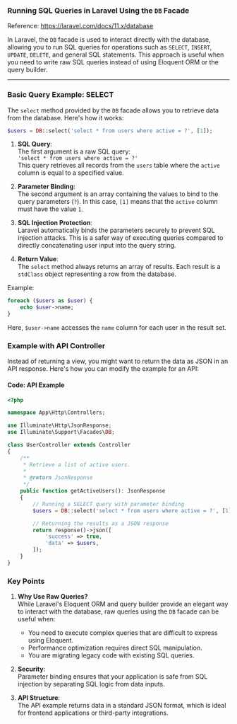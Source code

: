 ### Running SQL Queries in Laravel Using the `DB` Facade

Reference: https://laravel.com/docs/11.x/database

In Laravel, the `DB` facade is used to interact directly with the database, allowing you to run SQL queries for operations such as `SELECT`, `INSERT`, `UPDATE`, `DELETE`, and general SQL statements. This approach is useful when you need to write raw SQL queries instead of using Eloquent ORM or the query builder.

* * * * *

### **Basic Query Example: SELECT**

The `select` method provided by the `DB` facade allows you to retrieve data from the database. Here's how it works:

```php
$users = DB::select('select * from users where active = ?', [1]);
```

1.  **SQL Query**:\
    The first argument is a raw SQL query:\
    `'select * from users where active = ?'`\
    This query retrieves all records from the `users` table where the `active` column is equal to a specified value.

2.  **Parameter Binding**:\
    The second argument is an array containing the values to bind to the query parameters (`?`). In this case, `[1]` means that the `active` column must have the value `1`.

3.  **SQL Injection Protection**:\
    Laravel automatically binds the parameters securely to prevent SQL injection attacks. This is a safer way of executing queries compared to directly concatenating user input into the query string.

4.  **Return Value**:\
    The `select` method always returns an array of results. Each result is a `stdClass` object representing a row from the database.

Example:

```php
foreach ($users as $user) {
    echo $user->name;
}

```

Here, `$user->name` accesses the `name` column for each user in the result set.

### **Example with API Controller**

Instead of returning a view, you might want to return the data as JSON in an API response. Here's how you can modify the example for an API:

#### **Code: API Example**

```php
<?php

namespace App\Http\Controllers;

use Illuminate\Http\JsonResponse;
use Illuminate\Support\Facades\DB;

class UserController extends Controller
{
    /**
     * Retrieve a list of active users.
     *
     * @return JsonResponse
     */
    public function getActiveUsers(): JsonResponse
    {
        // Running a SELECT query with parameter binding
        $users = DB::select('select * from users where active = ?', [1]);

        // Returning the results as a JSON response
        return response()->json([
            'success' => true,
            'data' => $users,
        ]);
    }
}

```

### **Key Points**

1.  **Why Use Raw Queries?**\
    While Laravel's Eloquent ORM and query builder provide an elegant way to interact with the database, raw queries using the `DB` facade can be useful when:

    -   You need to execute complex queries that are difficult to express using Eloquent.
    -   Performance optimization requires direct SQL manipulation.
    -   You are migrating legacy code with existing SQL queries.
2.  **Security**:\
    Parameter binding ensures that your application is safe from SQL injection by separating SQL logic from data inputs.

3.  **API Structure**:\
    The API example returns data in a standard JSON format, which is ideal for frontend applications or third-party integrations.


